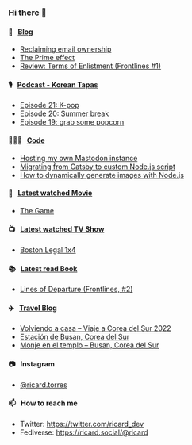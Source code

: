 ### Hi there 👋

#### 📝 &nbsp;&nbsp;[Blog](https://ricard.blog)

- [Reclaiming email ownership](https://ricard.blog/rant/reclaiming-email-ownership/)
- [The Prime effect](https://ricard.blog/rant/the-prime-effect/)
- [Review: Terms of Enlistment (Frontlines #1)](https://ricard.blog/review/terms-of-enlistment/)

#### 🎙 &nbsp;&nbsp;[Podcast - Korean Tapas](https://koreantapas.show/)

- [Episode 21: K-pop](https://anchor.fm/korean-tapas/episodes/Episode-21-K-pop-e1q1fp6)
- [Episode 20: Summer break](https://anchor.fm/korean-tapas/episodes/Episode-20-Summer-break-e1m0mtv)
- [Episode 19: grab some popcorn](https://anchor.fm/korean-tapas/episodes/Episode-19-grab-some-popcorn-e1l68ul)

#### 👨🏻‍💻 &nbsp;&nbsp;[Code](https://ricard.dev)

- [Hosting my own Mastodon instance](https://ricard.dev/hosting-my-own-mastodon-instance/)
- [Migrating from Gatsby to custom Node.js script](https://ricard.dev/migrating-from-gatsby-to-custom-node-js-script/)
- [How to dynamically generate images with Node.js](https://ricard.dev/how-to-dynamically-generate-images-with-node-js/)

#### 🍿 &nbsp;&nbsp;[Latest watched Movie](https://quicoto.github.io/reviews/movies/)

- [The Game](https://quicoto.github.io/reviews/movies/the-game/)

#### 📺 &nbsp;&nbsp;[Latest watched TV Show](https://quicoto.github.io/reviews/tv-shows)

- [Boston Legal 1x4](https://quicoto.github.io/reviews/tv-shows/boston-legal/1x4)

#### 📚 &nbsp;&nbsp;[Latest read Book](https://ricard.blog/books/)

- [Lines of Departure (Frontlines, #2)](https://www.goodreads.com/review/show/4926241592?utm_medium=api&amp;utm_source=rss)

#### ✈️ &nbsp;&nbsp;[Travel Blog](https://www.quicoto.com/)

- [Volviendo a casa – Viaje a Corea del Sur 2022](https://www.quicoto.com/volviendo-a-casa-viaje-a-corea-del-sur-2022/)
- [Estación de Busan, Corea del Sur](https://www.quicoto.com/estacion-de-busan-corea-del-sur/)
- [Monje en el templo – Busan, Corea del Sur](https://www.quicoto.com/monje-en-el-templo-busan-corea-del-sur/)

#### 📷 &nbsp;&nbsp;Instagram
- [@ricard.torres](https://www.instagram.com/ricard.torres/)

#### 📫 &nbsp;&nbsp;How to reach me

- Twitter: https://twitter.com/ricard_dev
- Fediverse: https://ricard.social/@ricard
